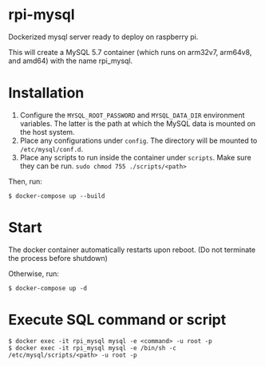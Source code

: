 # rpi-mysql

Dockerized mysql server ready to deploy on raspberry pi.

This will create a MySQL 5.7 container (which runs on arm32v7, arm64v8, and amd64) with the name rpi_mysql.

# Installation

1. Configure the `MYSQL_ROOT_PASSWORD` and `MYSQL_DATA_DIR` environment variables. The latter is the path at which the MySQL data is mounted on the host system.
2. Place any configurations under `config`. The directory will be mounted to `/etc/mysql/conf.d`.
3. Place any scripts to run inside the container under `scripts`. Make sure they can be run. `sudo chmod 755 ./scripts/<path>`

Then, run:

```
$ docker-compose up --build
```

# Start

The docker container automatically restarts upon reboot. (Do not terminate the process before shutdown)

Otherwise, run:

```
$ docker-compose up -d
```

# Execute SQL command or script

```
$ docker exec -it rpi_mysql mysql -e <command> -u root -p
$ docker exec -it rpi_mysql mysql -e /bin/sh -c /etc/mysql/scripts/<path> -u root -p
```
